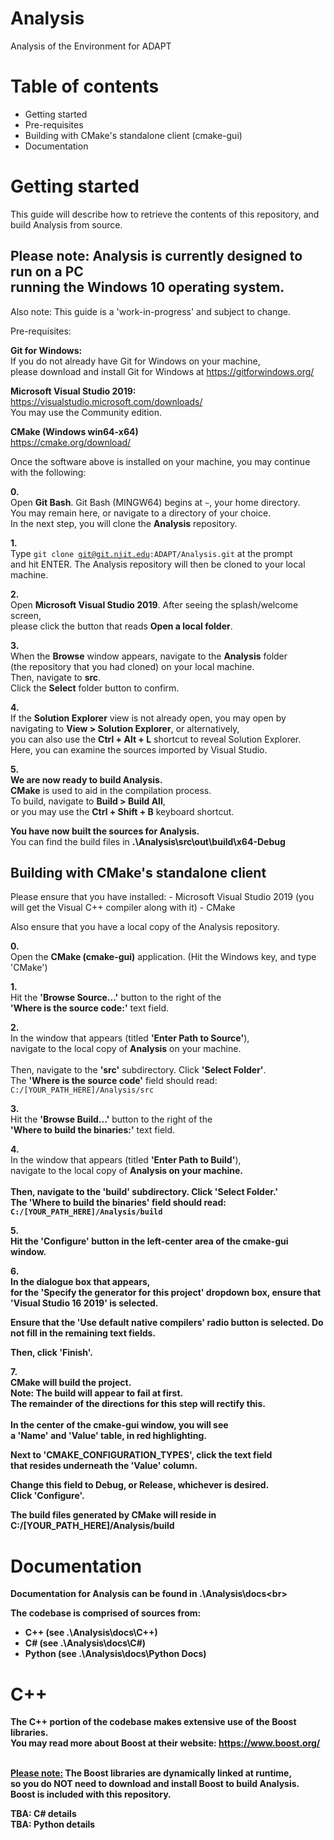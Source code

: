 # Analysis

Analysis of the Environment for ADAPT

# Table of contents
- Getting started
- Pre-requisites
- Building with CMake's standalone client (cmake-gui)
- Documentation

# Getting started

This guide will describe how to retrieve the contents of this repository,
and build Analysis from source.

<h2>Please note:
Analysis is currently designed to run on a PC<br>
running the Windows 10 operating system.</h2>
Also note: This guide is a 'work-in-progress' and subject to change.

Pre-requisites:

<b>Git for Windows:</b><br>
If you do not already have Git for Windows on your machine,<br>
please download and install Git for Windows at https://gitforwindows.org/

<b>Microsoft Visual Studio 2019:</b><br>
https://visualstudio.microsoft.com/downloads/<br>
You may use the Community edition.

<b>CMake (Windows win64-x64)</b><br>
https://cmake.org/download/

Once the software above is installed on your machine,
you may continue with the following:

<b>0.</b><br>
Open <b>Git Bash</b>.
Git Bash (MINGW64) begins at <code>~</code>, your home directory.<br>
You may remain here, or navigate to a directory of your choice.<br>
In the next step, you will clone the <b>Analysis</b> repository.

<b>1.</b><br>
Type <code>git clone git@git.njit.edu:ADAPT/Analysis.git</code> at the prompt<br>
and hit ENTER. The Analysis repository will then be cloned to your local machine.

<b>2.</b><br>
Open <b>Microsoft Visual Studio 2019</b>. After seeing the splash/welcome screen,<br>
please click the button that reads <b>Open a local folder</b>.

<b>3.</b><br>
When the <b>Browse</b> window appears, navigate to the <b>Analysis</b> folder<br>
(the repository that you had cloned) on your local machine.<br>
Then, navigate to <b>src</b>.<br>
Click the <b>Select</b> folder button to confirm.<br>

<b>4.</b><br>
If the <b>Solution Explorer</b> view is not already open, you may open by<br>
navigating to <b>View > Solution Explorer</b>, or alternatively,<br>
you can also use the <b>Ctrl + Alt + L</b> shortcut to reveal Solution Explorer.<br>
Here, you can examine the sources imported by Visual Studio.<br>

<b>5.</b><br>
<b>We are now ready to build Analysis.</b><br>
<b>CMake</b> is used to aid in the compilation process.<br>
To build, navigate to <b>Build > Build All</b>,<br>
or you may use the <b>Ctrl + Shift + B</b> keyboard shortcut.<br>

<b>You have now built the sources for Analysis.</b><br>
You can find the build files in <b>.\Analysis\src\out\build\x64-Debug</b>

<h2>Building with CMake's standalone client</h2>
Please ensure that you have installed:
- Microsoft Visual Studio 2019 (you will get the Visual C++ compiler along with it)
- CMake

Also ensure that you have a local copy of the Analysis repository.

<b>0.</b><br>
Open the <b>CMake (cmake-gui)</b> application. (Hit the Windows key, and type 'CMake')

<b>1.</b><br>
Hit the <b>'Browse Source...'</b> button to the right of the<br>
<b>'Where is the source code:'</b> text field.<br>

<b>2.</b><br>
In the window that appears (titled <b>'Enter Path to Source'</b>),<br>
navigate to the local copy of <b>Analysis</b> on your machine.<br>
<br>
Then, navigate to the <b>'src'</b> subdirectory. Click <b>'Select Folder'</b>.
<br>
The <b>'Where is the source code'</b> field should read:<br>
<code>C:/[YOUR_PATH_HERE]/Analysis/src</code>

<b>3.</b><br>
Hit the <b>'Browse Build...'</b> button to the right of the<br>
<b>'Where to build the binaries:'</b> text field.<br>

<b>4.</b><br>
In the window that appears (titled <b>'Enter Path to Build'</b>),<br>
navigate to the local copy of <b>Analysis on your machine.<br>
<br>
Then, navigate to the <b>'build'</b> subdirectory. Click <b>'Select Folder.'</b>
<br>
The <b>'Where to build the binaries'</b> field should read:<br>
<code>C:/[YOUR_PATH_HERE]/Analysis/build</code>

<b>5.</b><br>
Hit the <b>'Configure'</b> button in the left-center area of the cmake-gui window.

<b>6.</b><br>
In the dialogue box that appears,<br>
for the <b>'Specify the generator for this project'</b> dropdown box,
ensure that <b>'Visual Studio 16 2019'</b> is selected.<br>

Ensure that the <b>'Use default native compilers'</b> radio button is selected.
Do not fill in the remaining text fields.<br>

Then, click <b>'Finish'</b>.

<b>7.</b><br>
CMake will build the project.<br>
<b>Note: The build will appear to fail at first. </b><br>
The remainder of the directions for this step will rectify this.
<br><br>
In the center of the cmake-gui window, you will see<br>
a <b>'Name'</b> and <b>'Value'</b> table, in red highlighting.<br>

Next to <b>'CMAKE_CONFIGURATION_TYPES'</b>, click the text field<br>
that resides underneath the <b>'Value'</b> column.<br>

Change this field to <b>Debug</b>, or <b>Release</b>, whichever is desired.
<br>
Click <b>'Configure'</b>.

The build files generated by CMake will reside in<br>
<b>C:/[YOUR_PATH_HERE]/Analysis/build</b>

# Documentation
Documentation for <b>Analysis</b> can be found in .\Analysis\docs\<br>

The codebase is comprised of sources from:
<br>
- C++ (see .\Analysis\docs\C++)
- C#  (see .\Analysis\docs\C#)
- Python (see .\Analysis\docs\Python Docs)

# C++
The C++ portion of the codebase makes extensive use of the <b>Boost</b> libraries.<br>
You may read more about Boost at their website: https://www.boost.org/<br><br>

<u>Please note:</u>
The Boost libraries are <b>dynamically linked</b> at runtime,<br>
so you do <b>NOT</b> need to download and install Boost to build <b>Analysis</b>.<br>
Boost is included with this repository.

TBA: C# details<br>
TBA: Python details<br>

